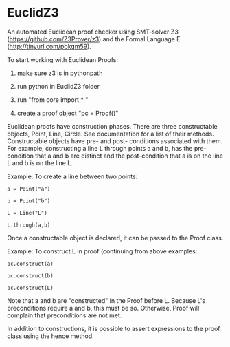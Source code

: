 # EuclidZ3
An automated Euclidean proof checker using SMT-solver Z3 (https://github.com/Z3Prover/z3)
and the Formal Language E (http://tinyurl.com/pbkqm59).

To start working with Euclidean Proofs:

1) make sure z3 is in pythonpath

2) run python in EuclidZ3 folder

3) run "from core import * "

4) create a proof object "pc = Proof()"

Euclidean proofs have construction phases. There are three constructable
objects, Point, Line, Circle. See documentation for a list of their methods.
Constructable objects have pre- and post- conditions associated with them.
For example, constructing a line L through points a and b, has the pre-condition that a and b are distinct and the post-condition that a is on the line L and
b is on the line L.

Example:  To create a line between two points: 
   
    a = Point("a")

    b = Point("b")

    L = Line("L")

    L.through(a,b)

Once a constructable object is declared, it can be passed to the Proof class.

Example:
  To construct L in proof (continuing from above examples:

    pc.construct(a)

    pc.construct(b)

    pc.construct(L)

Note that a and b are "constructed" in the Proof before L. Because L's preconditions require a and b, this must be so. Otherwise, Proof will complain that preconditions are not met.

In addition to constructions, it is possible to assert expressions to the proof
class using the hence method.
    


